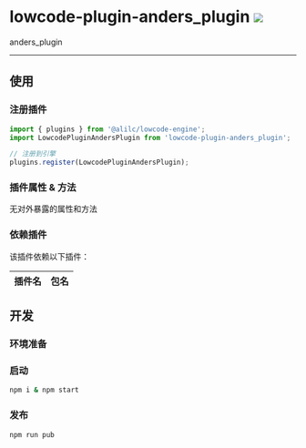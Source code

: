 # lowcode-plugin-anders_plugin [![][npm-image]][npm-url]

anders_plugin

---

## 使用

### 注册插件
```jsx
import { plugins } from '@alilc/lowcode-engine';
import LowcodePluginAndersPlugin from 'lowcode-plugin-anders_plugin';

// 注册到引擎
plugins.register(LowcodePluginAndersPlugin);
```

### 插件属性 & 方法
无对外暴露的属性和方法

### 依赖插件
该插件依赖以下插件：

| 插件名 | 包名 |
| --- | --- |

## 开发
### 环境准备

### 启动
```sh
npm i & npm start
```

### 发布
```sh
npm run pub
```

[npm-image]: https://img.shields.io/badge/lowcode-plugin-anders_plugin
[npm-url]: https://www.npmjs.com/package/lowcode-plugin-anders_plugin
